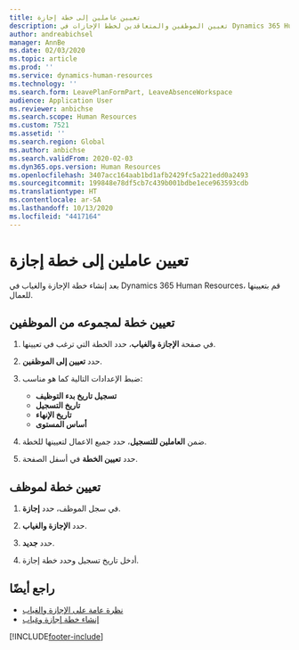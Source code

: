 ```yaml
---
title: تعيين عاملين إلى خطة إجازة
description: تعيين الموظفين والمتعاقدين لخطط الإجازات في Dynamics 365 Human Resources.
author: andreabichsel
manager: AnnBe
ms.date: 02/03/2020
ms.topic: article
ms.prod: ''
ms.service: dynamics-human-resources
ms.technology: ''
ms.search.form: LeavePlanFormPart, LeaveAbsenceWorkspace
audience: Application User
ms.reviewer: anbichse
ms.search.scope: Human Resources
ms.custom: 7521
ms.assetid: ''
ms.search.region: Global
ms.author: anbichse
ms.search.validFrom: 2020-02-03
ms.dyn365.ops.version: Human Resources
ms.openlocfilehash: 3407acc164aab1bd1afb2429fc5a221edd0a2493
ms.sourcegitcommit: 199848e78df5cb7c439b001bdbe1ece963593cdb
ms.translationtype: HT
ms.contentlocale: ar-SA
ms.lasthandoff: 10/13/2020
ms.locfileid: "4417164"
---
```

# <a name="assign-workers-to-a-leave-plan"></a>تعيين عاملين إلى خطة إجازة

بعد إنشاء خطة الإجازة والغياب في Dynamics 365 Human Resources، قم بتعيينها للعمال.

## <a name="assign-a-plan-to-a-group-of-employees"></a>تعيين خطة لمجموعه من الموظفين

1. في صفحة **الإجازة والغياب**، حدد الخطة التي ترغب في تعيينها.

2. حدد **تعيين إلى الموظفين**.

3. ضبط الإعدادات التالية كما هو مناسب:

   - **تسجيل تاريخ بدء التوظيف**
   - **تاريخ التسجيل**
   - **تاريخ الإنهاء**
   - **أساس المستوى**

4. ضمن **العاملين للتسجيل**، حدد جميع الاعمال لتعيينها للخطة.

5. حدد **تعيين الخطة** في أسفل الصفحة.

## <a name="assign-a-plan-to-an-employee"></a>تعيين خطة لموظف

1. في سجل الموظف، حدد **إجازة**.

2. حدد **الإجازة والغياب**.

3. حدد **جديد**.

4. أدخل تاريخ تسجيل وحدد خطة إجازة.

## <a name="see-also"></a>راجع أيضًا

- [نظرة عامة على الإجازة والغياب](hr-leave-and-absence-overview.md)
- [إنشاء خطة إجازة وغياب](hr-leave-and-absence-plans.md)

[!INCLUDE[footer-include](../includes/footer-banner.md)]